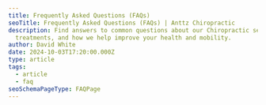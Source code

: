 ```yaml
---
title: Frequently Asked Questions (FAQs)
seoTitle: Frequently Asked Questions (FAQs) | Anttz Chiropractic
description: Find answers to common questions about our Chiropractic services,
  treatments, and how we help improve your health and mobility.
author: David White
date: 2024-10-03T17:20:00.000Z
type: article
tags:
  - article
  - faq
seoSchemaPageType: FAQPage
---
```

